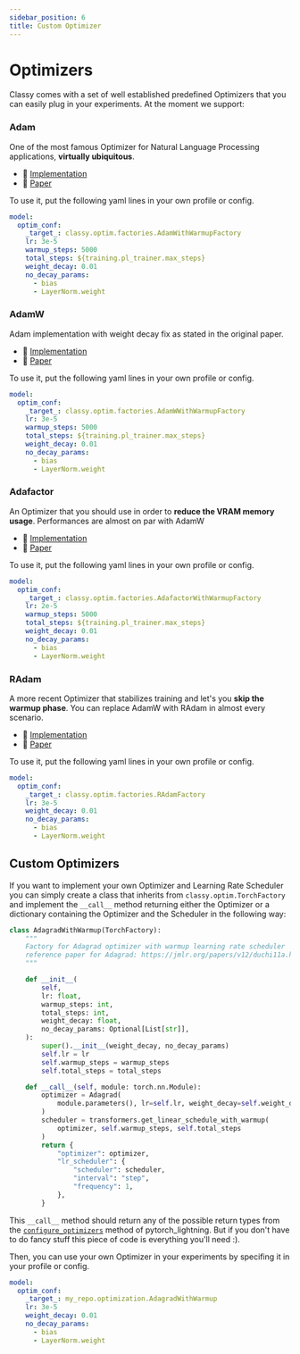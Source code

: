 ```yaml
---
sidebar_position: 6
title: Custom Optimizer
---
```



# Optimizers

Classy comes with a set of well established predefined Optimizers that you can easily plug in your experiments. At the moment we support:


### Adam
One of the most famous Optimizer for Natural Language Processing applications, __virtually ubiquitous__.

- :hammer: [Implementation](https://pytorch.org/docs/stable/generated/torch.optim.Adam.html)
- :page_facing_up: [Paper](https://arxiv.org/abs/1412.6980)

To use it, put the following yaml lines in your own profile or config.

```yaml
model:
  optim_conf:
    _target_: classy.optim.factories.AdamWithWarmupFactory
    lr: 3e-5
    warmup_steps: 5000
    total_steps: ${training.pl_trainer.max_steps}
    weight_decay: 0.01
    no_decay_params:
      - bias
      - LayerNorm.weight
```


### AdamW
Adam implementation with weight decay fix as stated in the original paper.

- :hammer: [Implementation](https://huggingface.co/docs/transformers/main_classes/optimizer_schedules#transformers.AdamW)
- :page_facing_up: [Paper](https://arxiv.org/abs/1711.05101)

To use it, put the following yaml lines in your own profile or config.

```yaml
model:
  optim_conf:
    _target_: classy.optim.factories.AdamWWithWarmupFactory
    lr: 3e-5
    warmup_steps: 5000
    total_steps: ${training.pl_trainer.max_steps}
    weight_decay: 0.01
    no_decay_params:
      - bias
      - LayerNorm.weight
```


### Adafactor
An Optimizer that you should use in order to __reduce the VRAM memory usage__. Performances are almost on par with AdamW

- :hammer: [Implementation](https://huggingface.co/transformers/main_classes/optimizer_schedules.html#adafactor-pytorch)
- :page_facing_up: [Paper](https://arxiv.org/abs/1804.04235)

To use it, put the following yaml lines in your own profile or config.

```yaml
model:
  optim_conf:
    _target_: classy.optim.factories.AdafactorWithWarmupFactory
    lr: 2e-5
    warmup_steps: 5000
    total_steps: ${training.pl_trainer.max_steps}
    weight_decay: 0.01
    no_decay_params:
      - bias
      - LayerNorm.weight
```


### RAdam
A more recent Optimizer that stabilizes training and let's you __skip the warmup phase__. You can replace AdamW with RAdam in almost every scenario.

- :hammer: [Implementation](https://huggingface.co/transformers/main_classes/optimizer_schedules.html#adafactor-pytorch)
- :page_facing_up: [Paper](https://github.com/LiyuanLucasLiu/RAdam)

To use it, put the following yaml lines in your own profile or config.

```yaml
model:
  optim_conf:
    _target_: classy.optim.factories.RAdamFactory
    lr: 3e-5
    weight_decay: 0.01
    no_decay_params:
      - bias
      - LayerNorm.weight
```

## Custom Optimizers

If you want to implement your own Optimizer and Learning Rate Scheduler you can simply create a class that inherits from ```classy.optim.TorchFactory``` and implement the ```__call__``` method returning either the Optimizer or a dictionary containing the Optimizer and the Scheduler in the following way:

```python
class AdagradWithWarmup(TorchFactory):
    """
    Factory for Adagrad optimizer with warmup learning rate scheduler
    reference paper for Adagrad: https://jmlr.org/papers/v12/duchi11a.html
    """

    def __init__(
        self,
        lr: float,
        warmup_steps: int,
        total_steps: int,
        weight_decay: float,
        no_decay_params: Optional[List[str]],
    ):
        super().__init__(weight_decay, no_decay_params)
        self.lr = lr
        self.warmup_steps = warmup_steps
        self.total_steps = total_steps

    def __call__(self, module: torch.nn.Module):
        optimizer = Adagrad(
            module.parameters(), lr=self.lr, weight_decay=self.weight_decay
        )
        scheduler = transformers.get_linear_schedule_with_warmup(
            optimizer, self.warmup_steps, self.total_steps
        )
        return {
            "optimizer": optimizer,
            "lr_scheduler": {
                "scheduler": scheduler,
                "interval": "step",
                "frequency": 1,
            },
        }
```

This ```__call__``` method should return any of the possible return types from the [```configure_optimizers```](https://pytorch-lightning.readthedocs.io/en/latest/api/pytorch_lightning.core.lightning.html#pytorch_lightning.core.lightning.LightningModule.configure_optimizers) method of pytorch_lightning. But if you don't have to do fancy stuff this piece of code is everything you'll need :).

Then, you can use your own Optimizer in your experiments by specifing it in your profile or config.

```yaml
model:
  optim_conf:
    _target_: my_repo.optimization.AdagradWithWarmup
    lr: 3e-5
    weight_decay: 0.01
    no_decay_params:
      - bias
      - LayerNorm.weight
```
